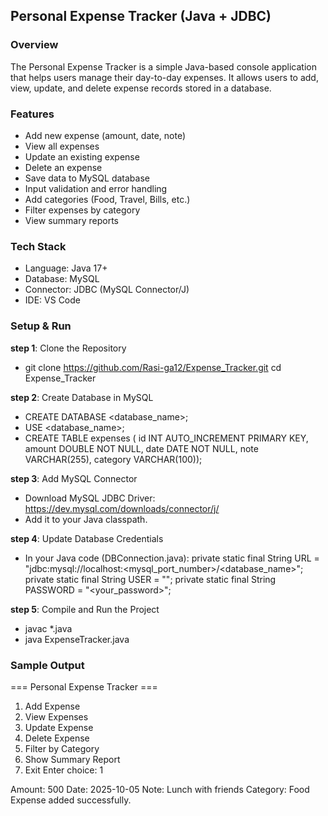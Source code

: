 ## Personal Expense Tracker (Java + JDBC)
### Overview
The Personal Expense Tracker is a simple Java-based console application that helps users manage their day-to-day expenses.
It allows users to add, view, update, and delete expense records stored in a database.

### Features
- Add new expense (amount, date, note)
- View all expenses
- Update an existing expense
- Delete an expense
- Save data to MySQL database
- Input validation and error handling
- Add categories (Food, Travel, Bills, etc.)
- Filter expenses by category
- View summary reports

### Tech Stack
- Language: Java 17+
- Database: MySQL
- Connector: JDBC (MySQL Connector/J)
- IDE: VS Code

### Setup & Run

**step 1**: Clone the Repository
- git clone https://github.com/Rasi-ga12/Expense_Tracker.git
cd Expense_Tracker

**step 2**: Create Database in MySQL
- CREATE DATABASE <database_name>;
- USE <database_name>;
- CREATE TABLE expenses (
    id INT AUTO_INCREMENT PRIMARY KEY,
    amount DOUBLE NOT NULL,
    date DATE NOT NULL,
    note VARCHAR(255),
    category VARCHAR(100));

**step 3**: Add MySQL Connector
- Download MySQL JDBC Driver:
  https://dev.mysql.com/downloads/connector/j/
- Add it to your Java classpath.

**step 4**: Update Database Credentials
- In your Java code (DBConnection.java):
  private static final String URL = "jdbc:mysql://localhost:<mysql_port_number>/<database_name>";
  private static final String USER = "<username>";
  private static final String PASSWORD = "<your_password>";

**step 5**: Compile and Run the Project
 - javac *.java
 - java ExpenseTracker.java

### Sample Output

=== Personal Expense Tracker ===
1. Add Expense
2. View Expenses
3. Update Expense
4. Delete Expense
5. Filter by Category
6. Show Summary Report
0. Exit
Enter choice: 1

Amount: 500
Date: 2025-10-05
Note: Lunch with friends
Category: Food
Expense added successfully.


